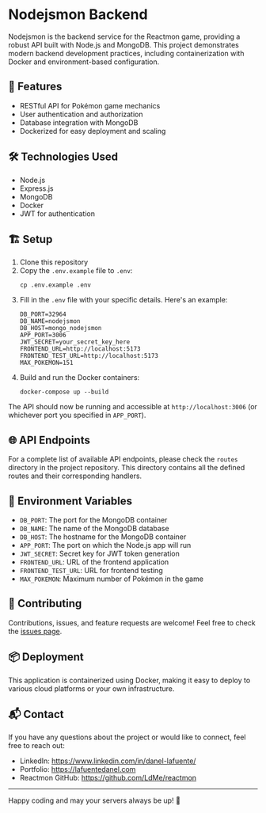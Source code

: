 # Nodejsmon Backend


Nodejsmon is the backend service for the Reactmon game, providing a robust API built with Node.js and MongoDB. This project demonstrates modern backend development practices, including containerization with Docker and environment-based configuration.

## 🚀 Features

- RESTful API for Pokémon game mechanics
- User authentication and authorization
- Database integration with MongoDB
- Dockerized for easy deployment and scaling

## 🛠️ Technologies Used

- Node.js
- Express.js
- MongoDB
- Docker
- JWT for authentication

## 🏗️ Setup

1. Clone this repository
2. Copy the `.env.example` file to `.env`:
   ```
   cp .env.example .env
   ```
3. Fill in the `.env` file with your specific details. Here's an example:
   ```
   DB_PORT=32964
   DB_NAME=nodejsmon
   DB_HOST=mongo_nodejsmon
   APP_PORT=3006
   JWT_SECRET=your_secret_key_here
   FRONTEND_URL=http://localhost:5173
   FRONTEND_TEST_URL=http://localhost:5173
   MAX_POKEMON=151
   ```
4. Build and run the Docker containers:
   ```
   docker-compose up --build
   ```

The API should now be running and accessible at `http://localhost:3006` (or whichever port you specified in `APP_PORT`).

## 🌐 API Endpoints

For a complete list of available API endpoints, please check the `routes` directory in the project repository. This directory contains all the defined routes and their corresponding handlers.

## 🔐 Environment Variables

- `DB_PORT`: The port for the MongoDB container
- `DB_NAME`: The name of the MongoDB database
- `DB_HOST`: The hostname for the MongoDB container
- `APP_PORT`: The port on which the Node.js app will run
- `JWT_SECRET`: Secret key for JWT token generation
- `FRONTEND_URL`: URL of the frontend application
- `FRONTEND_TEST_URL`: URL for frontend testing
- `MAX_POKEMON`: Maximum number of Pokémon in the game

## 🤝 Contributing

Contributions, issues, and feature requests are welcome! Feel free to check the [issues page](https://github.com/LdMe/nodejsmon/issues).

## 📦 Deployment

This application is containerized using Docker, making it easy to deploy to various cloud platforms or your own infrastructure.

## 📬 Contact

If you have any questions about the project or would like to connect, feel free to reach out:

- LinkedIn: https://www.linkedin.com/in/danel-lafuente/
- Portfolio: https://lafuentedanel.com
- Reactmon GitHub: https://github.com/LdMe/reactmon
---

Happy coding and may your servers always be up! 🎉